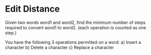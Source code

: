 # Edit Distance

Given two words word1 and word2, find the minimum number of steps required to convert word1 to word2. (each operation is counted as one step.)

You have the following 3 operations permitted on a word:
a) Insert a character
b) Delete a character
c) Replace a character
